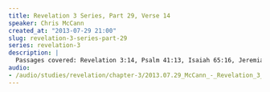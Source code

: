 ```yaml
--- 
title: Revelation 3 Series, Part 29, Verse 14
speaker: Chris McCann
created_at: "2013-07-29 21:00"
slug: revelation-3-series-part-29
series: revelation-3
description: |
  Passages covered: Revelation 3:14, Psalm 41:13, Isaiah 65:16, Jeremiah 11:5, John 3:3-5, Revelation 1:5, Hebrews 3:2, Revelation 19:11, Acts 3:15, Acts 5:32, Hebrews 10:15-17, Mark 14:55-59.
audio: 
- /audio/studies/revelation/chapter-3/2013.07.29_McCann_-_Revelation_3_Series_Part_29.yaml
---
```

